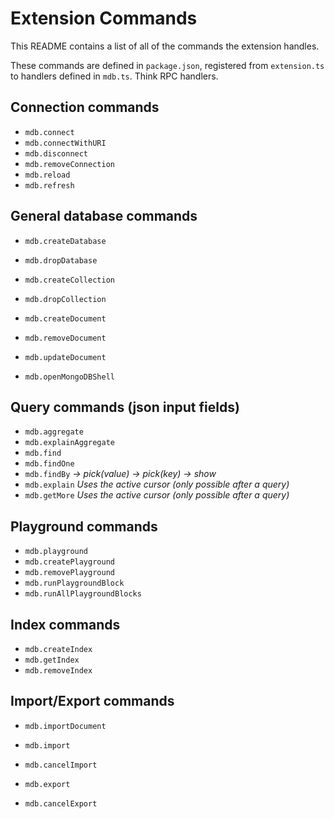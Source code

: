 # Extension Commands

This README contains a list of all of the commands the extension handles.

These commands are defined in `package.json`, registered from `extension.ts` to
handlers defined in `mdb.ts`.
Think RPC handlers.

## Connection commands
- `mdb.connect`
- `mdb.connectWithURI`
- `mdb.disconnect`
- `mdb.removeConnection`
- `mdb.reload`
- `mdb.refresh`

## General database commands
- `mdb.createDatabase`
- `mdb.dropDatabase`
- `mdb.createCollection`
- `mdb.dropCollection`

- `mdb.createDocument`
- `mdb.removeDocument`
- `mdb.updateDocument`

- `mdb.openMongoDBShell`

## Query commands (json input fields)
- `mdb.aggregate`
- `mdb.explainAggregate`
- `mdb.find`
- `mdb.findOne`
- `mdb.findBy`  *-> pick(value) -> pick(key) -> show*
- `mdb.explain` *Uses the active cursor (only possible after a query)*
- `mdb.getMore` *Uses the active cursor (only possible after a query)*

## Playground commands
- `mdb.playground`
- `mdb.createPlayground`
- `mdb.removePlayground`
- `mdb.runPlaygroundBlock`
- `mdb.runAllPlaygroundBlocks`

## Index commands
- `mdb.createIndex`
- `mdb.getIndex`
- `mdb.removeIndex`

## Import/Export commands
- `mdb.importDocument`

- `mdb.import`
- `mdb.cancelImport`
- `mdb.export`
- `mdb.cancelExport`
